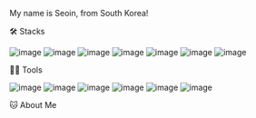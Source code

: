 My name is Seoin, from South Korea!

🛠️ Stacks

![image](https://github.com/seoinee/seoinee/assets/96633718/f92b5566-474c-40e9-ba9d-9275cee3b535)
![image](https://github.com/seoinee/seoinee/assets/96633718/ac6ea9c3-f7ee-4f42-a2ca-e0e1d24b533c)
![image](https://github.com/seoinee/seoinee/assets/96633718/ddbc1668-6f37-4ed8-9b03-4dbdad8e3a7a)
![image](https://github.com/seoinee/seoinee/assets/96633718/d24167d5-ddd3-4236-ae92-fd62259d4c6b)
![image](https://github.com/seoinee/seoinee/assets/96633718/b1ead7d6-8f69-490c-a571-8a9bbc5518bf)
![image](https://github.com/seoinee/seoinee/assets/96633718/8ded7546-0c07-46a2-b133-6c9c6c8e09fe)
![image](https://github.com/seoinee/seoinee/assets/96633718/210eea4d-3e76-44fc-b41a-032ae562f75a)

💪🏼 Tools

![image](https://github.com/seoinee/seoinee/assets/96633718/c54051fd-f11b-4cb5-a417-b44ea9212ecf)
![image](https://github.com/seoinee/seoinee/assets/96633718/16c8ba40-b341-4a2d-80de-cfb59f8dd120)
![image](https://github.com/seoinee/seoinee/assets/96633718/adf8cb85-5af8-44c6-b304-39473e27dfb7)
![image](https://github.com/seoinee/seoinee/assets/96633718/26dd8ff3-6793-41e8-b39a-966c21f570a6)
![image](https://github.com/seoinee/seoinee/assets/96633718/b579ab46-d4b0-4e90-8a17-2e8bb0801c12)
![image](https://github.com/seoinee/seoinee/assets/96633718/298f50e6-3083-4b47-addb-7123fd8ca6e8)

🐱 About Me
